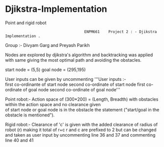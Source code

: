 # Djikstra-Implementation
Point and rigid robot

                                        ENPM661    Project 2 : - Djikstra Implementation . 
Group :- Divyam Garg and Preyash Parikh

Nodes are explored by djikstra's algorithm and backtracking was applied with same giving the most optimal path and avoiding the obstacles.

start node = (5,5)
goal node = (295,195)

User inputs can be given by uncommenting
'''User inputs :-  
first co-ordinante of start node
second co-ordinate of start node
first co-ordinate of goal node
second co-ordinate of goal node'''

Point robot:- 
Action space of (300*200) = (Length, Breadth) with obstacles within the action space and no clearance given  
of start node or goal node is in the obstacle the statement ("start/goal in the obstacle is mentioned"). 


Rigid robot:- 
Clearance of 'c' is given with the added clearance of radius of robot (r) making it total of r+c
r and c are prefixed to 2 but can be changed and taken as user input by uncommenting line 36 and 37 
and commenting line 40 and 41
       
